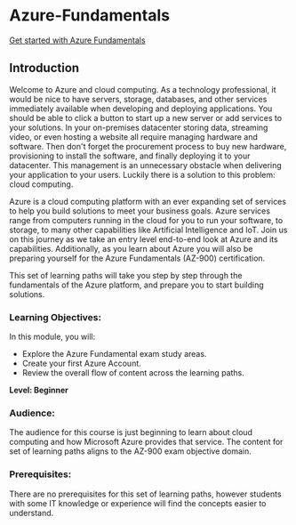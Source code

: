 # Azure-Fundamentals

[Get started with Azure Fundamentals](https://docs.microsoft.com/en-us/learn/modules/get-started-with-azure-fundamentals/1-introduction)

## Introduction

Welcome to Azure and cloud computing. As a technology professional, it would be nice to have servers, storage, databases, and other services immediately available when developing and deploying applications. You should be able to click a button to start up a new server or add services to your solutions. In your on-premises datacenter storing data, streaming video, or even hosting a website all require managing hardware and software. Then don't forget the procurement process to buy new hardware, provisioning to install the software, and finally deploying it to your datacenter. This management is an unnecessary obstacle when delivering your application to your users. Luckily there is a solution to this problem: cloud computing.

Azure is a cloud computing platform with an ever expanding set of services to help you build solutions to meet your business goals. Azure services range from computers running in the cloud for you to run your software, to storage, to many other capabilities like Artificial Intelligence and IoT. Join us on this journey as we take an entry level end-to-end look at Azure and its capabilities. Additionally, as you learn about Azure you will also be preparing yourself for the Azure Fundamentals (AZ-900) certification.

This set of learning paths will take you step by step through the fundamentals of the Azure platform, and prepare you to start building solutions.

### Learning Objectives:

In this module, you will:

* Explore the Azure Fundamental exam study areas.
* Create your first Azure Account.
* Review the overall flow of content across the learning paths.

**Level: Beginner**

### Audience:

The audience for this course is just beginning to learn about cloud computing and how Microsoft Azure provides that service. The content for set of learning paths aligns to the AZ-900 exam objective domain.

### Prerequisites:

There are no prerequisites for this set of learning paths, however students with some IT knowledge or experience will find the concepts easier to understand.
